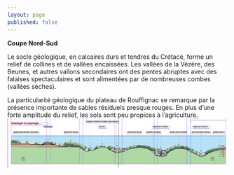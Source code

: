 ```yaml
---
layout: page
published: false
---
```


**Coupe Nord-Sud**

Le socle géologique, en calcaires durs et tendres du Crétacé, forme un relief de collines et de vallées encaissées. Les vallées de la Vézère, des Beunes, et autres vallons secondaires ont des pentes abruptes avec des falaises spectaculaires et sont  alimentées par de nombreuses combes (vallées sèches).

La particularité géologique du plateau de Rouffignac se remarque par la présence importante de sables résiduels presque rouges. En plus d’une forte amplitude du  relief, les sols sont peu propices à l’agriculture.
![coupe](data/images/9/geographie/coupe%20ge%CC%81ol.png)
